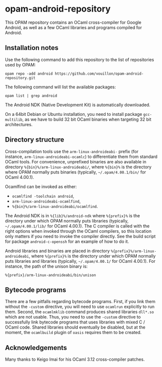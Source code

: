 opam-android-repository
=======================

This OPAM repository contains an OCaml cross-compiler for Google
Android, as well as a few OCaml libraries and programs compiled for
Android.

Installation notes
------------------

Use the following command to add this repository to the list of
repositories used by OPAM:
```
opam repo -add android https://github.com/vouillon/opam-android-repository.git
```

The following command will list the available packages:
```
opam list | grep android
```

The Android NDK (Native Development Kit) is automatically downloaded.

On a 64bit Debian or Ubuntu installation, you need to install
package `gcc-multilib`, as we have to build 32 bit OCaml binaries
when targeting 32 bit architectures.

Directory structure
-------------------

Cross-compilation tools use the `arm-linux-androideabi-` prefix (for
instance, `arm-linux-androideabi-ocamlc`) to differentiate them from
standard OCaml tools. For convenience, unprefixed binaries are also
available in directory `%{bin}%/arm-linux-androideabi/`, where
`%{bin}%` is the directory where OPAM normally puts binaries
(typically, `~/.opam/4.00.1/bin/` for OCaml 4.00.1).

Ocamlfind can be invoked as either:
- `ocamlfind -toolchain android`,
- `arm-linux-androideabi-ocamlfind`,
- `%{bin}%/arm-linux-androideabi/ocamlfind`.

The Android NDK is in `%{lib}%/android-ndk` where `%{prefix}%` is the
directory under which OPAM normally puts libraries (typically,
`~/.opam/4.00.1/lib/` for OCaml 4.00.1).  The C compiler is called
with the right options when invoked through the OCaml compilers, so
this location only matters if you need to invoke the compiler
directly. See the build script for package `android-c-openssh` for an
example of how to do it.

Android libraries and binaries are placed in directory
`%{prefix}%/arm-linux-androideabi`, where `%{prefix}%` is the
directory under which OPAM normally puts libraries and libraries
(typically, `~/.opam/4.00.1/` for OCaml 4.00.1). For instance,
the path of the unison binary is:
```
%{prefix}/arm-linux-androideabi/bin/unison
```

Bytecode programs
-----------------

There are a few pitfalls regarding bytecode programs.  First, if you
link them without the `-custom` directive, you will need to use
`ocamlrun` explicitly to run them. Second, the `ocamlmklib` command
produces shared libraries `dll*.so` which are not usable. Thus, you
need to use the `-custom` directive to successfully link bytecode
programs that uses libraries with mixed C / OCaml code. Shared
libraries should eventually be disabled, but at the moment, the
`ocamlbuild` plugin of `oasis` requires them to be created.

Acknowledgements
----------------

Many thanks to Keigo Imai for his OCaml 3.12 cross-compiler patches.
